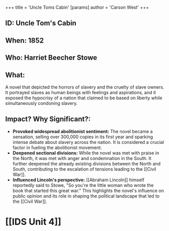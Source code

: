 +++
 title = 'Uncle Toms Cabin'
[params]
	author = 'Carson West'
+++
## ID: Uncle Tom's Cabin
## When: 1852
## Who: Harriet Beecher Stowe
## What:
A novel that depicted the horrors of slavery and the cruelty of slave owners. It portrayed slaves as human beings with feelings and aspirations, and it exposed the hypocrisy of a nation that claimed to be based on liberty while simultaneously condoning slavery.
## Impact? Why Significant?:
- **Provoked widespread abolitionist sentiment:** The novel became a sensation, selling over 300,000 copies in its first year and sparking intense debate about slavery across the nation. It is considered a crucial factor in fueling the abolitionist movement.
- **Deepened sectional divisions:** While the novel was met with praise in the North, it was met with anger and condemnation in the South. It further deepened the already existing divisions between the North and South, contributing to the escalation of tensions leading to the [[Civil War]].
- **Influenced Lincoln's perspective:** [[Abraham Lincoln]] himself reportedly said to Stowe, "So you're the little woman who wrote the book that started this great war." This highlights the novel's influence on public opinion and its role in shaping the political landscape that led to the [[Civil War]]. 

# [[IDS Unit 4]]
